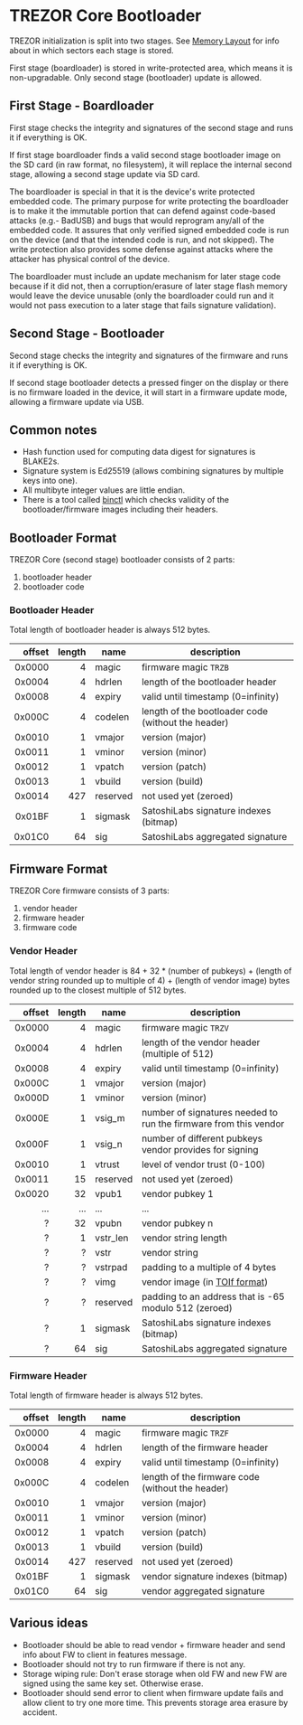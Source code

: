 # TREZOR Core Bootloader

TREZOR initialization is split into two stages.
See [Memory Layout](memory.md) for info about in which sectors each stage is stored.

First stage (boardloader) is stored in write-protected area, which means it is non-upgradable.
Only second stage (bootloader) update is allowed.

## First Stage - Boardloader

First stage checks the integrity and signatures of the second stage
and runs it if everything is OK.

If first stage boardloader finds a valid second stage bootloader image
on the SD card (in raw format, no filesystem), it will replace the internal
second stage, allowing a second stage update via SD card.

The boardloader is special in that it is the device's write protected embedded code.
The primary purpose for write protecting the boardloader is to make it the
immutable portion that can defend against code-based attacks (e.g.- BadUSB)
and bugs that would reprogram any/all of the embedded code.
It assures that only verified signed embedded code is run on the device
(and that the intended code is run, and not skipped).
The write protection also provides some defense against attacks where the
attacker has physical control of the device.

The boardloader must include an update mechanism for later stage code because
if it did not, then a corruption/erasure of later stage flash memory would
leave the device unusable (only the boardloader could run and it would not
pass execution to a later stage that fails signature validation).

## Second Stage - Bootloader

Second stage checks the integrity and signatures of the firmware and runs
it if everything is OK.

If second stage bootloader detects a pressed finger on the display or there
is no firmware loaded in the device, it will start in a firmware update mode,
allowing a firmware update via USB.

## Common notes

* Hash function used for computing data digest for signatures is BLAKE2s.
* Signature system is Ed25519 (allows combining signatures by multiple keys
  into one).
* All multibyte integer values are little endian.
* There is a tool called [binctl](../tools/binctl) which checks validity
  of the bootloader/firmware images including their headers.

## Bootloader Format

TREZOR Core (second stage) bootloader consists of 2 parts:

1. bootloader header
2. bootloader code

### Bootloader Header

Total length of bootloader header is always 512 bytes.

| offset | length | name | description |
|-------:|-------:|------|-------------|
| 0x0000 | 4      | magic | firmware magic `TRZB` |
| 0x0004 | 4      | hdrlen | length of the bootloader header |
| 0x0008 | 4      | expiry | valid until timestamp (0=infinity) |
| 0x000C | 4      | codelen | length of the bootloader code (without the header) |
| 0x0010 | 1      | vmajor | version (major) |
| 0x0011 | 1      | vminor | version (minor) |
| 0x0012 | 1      | vpatch | version (patch) |
| 0x0013 | 1      | vbuild | version (build) |
| 0x0014 | 427    | reserved | not used yet (zeroed) |
| 0x01BF | 1      | sigmask | SatoshiLabs signature indexes (bitmap) |
| 0x01C0 | 64     | sig | SatoshiLabs aggregated signature |

## Firmware Format

TREZOR Core firmware consists of 3 parts:

1. vendor header
2. firmware header
3. firmware code

### Vendor Header

Total length of vendor header is 84 + 32 * (number of pubkeys) +
(length of vendor string rounded up to multiple of 4) +
(length of vendor image) bytes rounded up to the closest multiple
of 512 bytes.

| offset | length | name | description |
|-------:|-------:|------|-------------|
| 0x0000 | 4      | magic | firmware magic `TRZV` |
| 0x0004 | 4      | hdrlen | length of the vendor header (multiple of 512) |
| 0x0008 | 4      | expiry | valid until timestamp (0=infinity) |
| 0x000C | 1      | vmajor | version (major) |
| 0x000D | 1      | vminor | version (minor) |
| 0x000E | 1      | vsig_m | number of signatures needed to run the firmware from this vendor |
| 0x000F | 1      | vsig_n | number of different pubkeys vendor provides for signing |
| 0x0010 | 1      | vtrust | level of vendor trust (0-100) |
| 0x0011 | 15     | reserved | not used yet (zeroed) |
| 0x0020 | 32     | vpub1 | vendor pubkey 1 |
| ...    | ...    | ... | ... |
| ?      | 32     | vpubn | vendor pubkey n |
| ?      | 1      | vstr_len | vendor string length |
| ?      | ?      | vstr | vendor string |
| ?      | ?      | vstrpad | padding to a multiple of 4 bytes |
| ?      | ?      | vimg | vendor image (in [TOIf format](toif.md)) |
| ?      | ?      | reserved | padding to an address that is -65 modulo 512 (zeroed) |
| ?      | 1      | sigmask | SatoshiLabs signature indexes (bitmap) |
| ?      | 64     | sig | SatoshiLabs aggregated signature |

### Firmware Header

Total length of firmware header is always 512 bytes.

| offset | length | name | description |
|-------:|-------:|------|-------------|
| 0x0000 | 4      | magic | firmware magic `TRZF` |
| 0x0004 | 4      | hdrlen | length of the firmware header |
| 0x0008 | 4      | expiry | valid until timestamp (0=infinity) |
| 0x000C | 4      | codelen | length of the firmware code (without the header) |
| 0x0010 | 1      | vmajor | version (major) |
| 0x0011 | 1      | vminor | version (minor) |
| 0x0012 | 1      | vpatch | version (patch) |
| 0x0013 | 1      | vbuild | version (build) |
| 0x0014 | 427    | reserved | not used yet (zeroed) |
| 0x01BF | 1      | sigmask | vendor signature indexes (bitmap) |
| 0x01C0 | 64     | sig | vendor aggregated signature |

## Various ideas

* Bootloader should be able to read vendor + firmware header and send info
  about FW to client in features message.
* Bootloader should not try to run firmware if there is not any.
* Storage wiping rule: Don't erase storage when old FW and new FW are signed
  using the same key set. Otherwise erase.
* Bootloader should send error to client when firmware update fails and allow
  client to try one more time. This prevents storage area erasure by accident.
